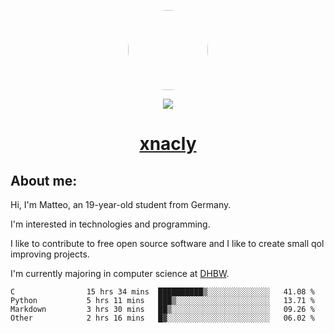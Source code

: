 <p align="center">
  <img style="border-radius: 100px" width="128" height="128" src="https://avatars.githubusercontent.com/u/47723417?v=4"/>
</p>
<p align="center">
  <img src="https://komarev.com/ghpvc/?username=xnacly&&style=flat-square"/>
</p>

<h1 align="center"><a href="https://xnacly.me/"> xnacly</a> </h1>

<h2> About me:</h2>

<p>Hi, I'm Matteo, an 19-year-old student from Germany. </p>
<p>I'm interested in technologies and programming.</p>
<p>I like to contribute to free open source software and I like to create small qol improving projects.</p>
<p>I'm currently majoring in computer science at <a href="https://www.dhbw.de/startseite">DHBW</a>.</p>

<!--START_SECTION:waka-->

```text
C                15 hrs 34 mins  ██████████▒░░░░░░░░░░░░░░   41.08 %
Python           5 hrs 11 mins   ███▒░░░░░░░░░░░░░░░░░░░░░   13.71 %
Markdown         3 hrs 30 mins   ██▒░░░░░░░░░░░░░░░░░░░░░░   09.26 %
Other            2 hrs 16 mins   █▓░░░░░░░░░░░░░░░░░░░░░░░   06.02 %
```

<!--END_SECTION:waka-->
